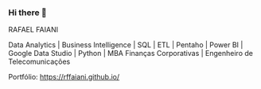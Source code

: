 
### Hi there 👋 

RAFAEL FAIANI

Data Analytics | Business Intelligence | SQL | ETL | Pentaho | Power BI | Google Data Studio | Python | MBA Finanças Corporativas | Engenheiro de Telecomunicações

Portfólio: https://rffaiani.github.io/

<!--
**rffaiani/rffaiani** is a ✨ _special_ ✨ repository because its `README.md` (this file) appears on your GitHub profile.


###
Here are some ideas to get you started:

- 🔭 I’m currently working on ...
- 🌱 I’m currently learning ...
- 👯 I’m looking to collaborate on ...
- 🤔 I’m looking for help with ...
- 💬 Ask me about ...
- 📫 How to reach me: ...
- 😄 Pronouns: ...
- ⚡ Fun fact: ...
-->
